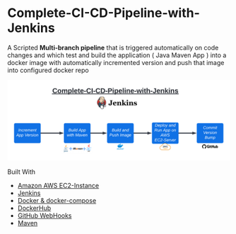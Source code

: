 # Complete-CI-CD-Pipeline-with-Jenkins


A Scripted **Multi-branch pipeline** that is triggered automatically on code changes and which test and build the application ( Java Maven App ) into a docker image with automatically incremented version and push that image into configured docker repo 

![](Images/CI-CD-Pipeline.png)




Built With 

- [Amazon AWS EC2-Instance](https://aws.amazon.com/)
- [Jenkins](https://www.jenkins.io/)
- [Docker & docker-compose](https://www.docker.com/)
- [DockerHub](https://hub.docker.com/)
- [GitHub WebHooks](https://docs.github.com/en/developers/webhooks-and-events/webhooks/about-webhooks)
- [Maven](https://maven.apache.org/)
